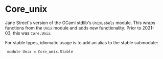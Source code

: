 # Core_unix

Jane Street's version of the OCaml stdlib's `UnixLabels` module.  This
wraps functions from the `Unix` module and adds new functionality.
Prior to 2021-03, this was `Core.Unix`.

For stable types, idiomatic usage is to add an alias to the stable
submodule:

     module Unix = Core_unix.Stable
